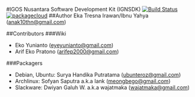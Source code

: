 #IGOS Nusantara Software Development Kit (IGNSDK)
[![Build Status](https://travis-ci.org/ubunteroz/ignsdk.png)](https://travis-ci.org/ubunteroz/ignsdk) [![packagecloud](https://packagecloud.io/assets/packagecloud-badge-fbea7fd09f5aab38e8d59fec16f2268c.png)](https://packagecloud.io/ign/ignsdk)
##Author
Eka Tresna Irawan/Ibnu Yahya (anak10thn@gmail.com)

##Contributors
###Wiki
* Eko Yunianto (eyeyunianto@gmail.com)
* Arif Eko Pratono (arifep2000@gmail.com)

###Packagers
* Debian, Ubuntu: Surya Handika Putratama (ubunteroz@gmail.com)
* Archlinux: Sofyan Saputra a.k.a Iank (meongbego@gmail.com)
* Slackware: Dwiyan Galuh W. a.k.a wajatmaka (wajatmaka@gmail.com)
